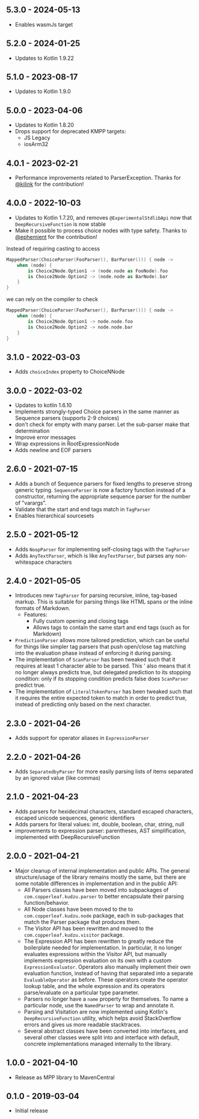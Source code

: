 ## 5.3.0 - 2024-05-13

- Enables wasmJs target

## 5.2.0 - 2024-01-25

- Updates to Kotlin 1.9.22

## 5.1.0 - 2023-08-17

- Updates to Kotlin 1.9.0

## 5.0.0 - 2023-04-06

- Updates to Kotlin 1.8.20
- Drops support for deprecated KMPP targets:
  - JS Legacy
  - iosArm32

## 4.0.1 - 2023-02-21

- Performance improvements related to ParserException. Thanks for [@kilink](https://github.com/kilink) for the contribution!

## 4.0.0 - 2022-10-03

- Updates to Kotlin 1.7.20, and removes `@ExperimentalStdlibApi` now that `DeepRecursiveFunction` is now stable
- Make it possible to process choice nodes with type safety. Thanks to [@ephemient](https://github.com/ephemient) for the contribution!

Instead of requiring casting to access

```kotlin
MappedParser(ChoiceParser(FooParser(), BarParser())) { node ->
    when (node) {
        is Choice2Node.Option1 -> (node.node as FooNode).foo
        is Choice2Node.Option2 -> (node.node as BarNode).bar
    }
}
```
we can rely on the compiler to check

```kotlin
MappedParser(ChoiceParser(FooParser(), BarParser())) { node ->
    when (node) {
        is Choice2Node.Option1 -> node.node.foo
        is Choice2Node.Option2 -> node.node.bar
    }
}
```

## 3.1.0 - 2022-03-03

- Adds `choiceIndex` property to ChoiceNNode

## 3.0.0 - 2022-03-02

- Updates to kotlin 1.6.10
- Implements strongly-typed Choice parsers in the same manner as Sequence parsers (supports 2-9 choices)
- don't check for empty with many parser. Let the sub-parser make that determination
- Improve error messages
- Wrap expressions in RootExpressionNode
- Adds newline and EOF parsers

## 2.6.0 - 2021-07-15

- Adds a bunch of Sequence parsers for fixed lengths to preserve strong generic typing. `SequenceParser` is now a 
    factory function instead of a constructor, returning the appropriate sequence parser for the number of "varargs".
- Validate that the start and end tags match in `TagParser`
- Enables hierarchical sourcesets

## 2.5.0 - 2021-05-12

- Adds `NoopParser` for implementing self-closing tags with the `TagParser`
- Adds `AnyTextParser`, which is like `AnyTextParser`, but parses any non-whitespace characters

## 2.4.0 - 2021-05-05

- Introduces new `TagParser` for parsing recursive, inline, tag-based markup. This is suitable for parsing things like 
  HTML spans or the inline formats of Markdown.
  - Features: 
    - Fully custom opening and closing tags
    - Allows tags to contain the same start and end tags (such as for Markdown)
- `PredictionParser` allows more tailored prediction, which can be useful for things like simpler tag parsers that push
  open/close tag matching into the evaluation phase instead of enforcing it during parsing.
- The implementation of `ScanParser` has been tweaked such that it requires at least 1 character able to be parsed. This '
  also means that it no longer always predicts true, but delegated prediction to its stopping condition: only if its 
  stopping condition predicts false does `ScanParser` predict true.
- The implementation of `LiteralTokenParser` has been tweaked such that it requires the entire expected token to match
  in order to predict true, instead of predicting only based on the next character.

## 2.3.0 - 2021-04-26

- Adds support for operator aliases in `ExpressionParser`

## 2.2.0 - 2021-04-26

- Adds `SeparatedbyParser` for more easily parsing lists of items separated by an ignored value (like commas)

## 2.1.0 - 2021-04-23

- Adds parsers for hexidecimal characters, standard escaped characters, escaped unicode sequences, generic identifiers
- Adds parsers for literal values: int, double, boolean, char, string, null
- improvements to expression parser: parentheses, AST simplification, implemented with DeepRecursiveFunction

## 2.0.0 - 2021-04-21

- Major cleanup of internal implementation and public APIs. The general structure/usage of the library remains mostly 
  the same, but there are some notable differences in implementation and in the public API:
  - All Parsers classes have been moved into subpackages of `com.copperleaf.kudzu.parser` to better encapsulate their 
    parsing function/behavior.
  - All Node classes have been moved to the  to `com.copperleaf.kudzu.node` package, each in sub-packages that match the
    Parser package that produces them.
  - The Visitor API has been rewritten and moved to the `com.copperleaf.kudzu.visitor` package.
  - The Expression API has been rewritten to greatly reduce the boilerplate needed for implementation. In particular, it
    no longer evaluates expressions within the Visitor API, but manually implements expression evaluation on its own 
    with a custom `ExpressionEvaluator`. Operators also manually implement their own evaluation function, instead of 
    having that separated into a separate `EvaluableOperator` as before. These operators create the operator lookup 
    table, and the whole expression and its operators parse/evaluate on a particular type parameter.
  - Parsers no longer have a `name` property for themselves. To name a particular node, use the `NamedParser` to wrap 
    and annotate it. 
  - Parsing and Visitation are now implemented using Kotlin's `DeepRecursiveFunction` utility, which helps avoid 
    StackOverflow errors and gives us more readable stacktraces.
  - Several abstract classes have been converted into interfaces, and several other classes were split into and 
    interface with default, concrete implementations managed internally to the library.

## 1.0.0 - 2021-04-10

- Release as MPP library to MavenCentral

## 0.1.0 - 2019-03-04

- Initial release
